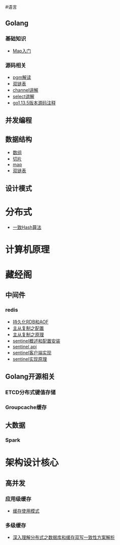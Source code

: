#语言

## Golang
### 基础知识
- [Map入门](https://github.com/friendlyhank/go-use/blob/master/map/README.md)

### 源码相关
- [pgm解读](https://github.com/friendlyhank/go-source/blob/master/runtime/golang%20pgm.md)
- [双链表](https://github.com/friendlyhank/go-source/blob/master/container/list/list.md)
- [channel讲解](https://github.com/friendlyhank/toBeTopgopher/blob/master/golang/go_channel.md)
- [select讲解](https://github.com/friendlyhank/toBeTopgopher/blob/master/golang/golang_select.md)
- [go1.13.5版本源码注释](https://github.com/friendlyhank/go1.13.5-annotated)

## 并发编程

## 数据结构
- [数组]()
- [切片]()
- [map]()
- [双链表](https://github.com/friendlyhank/go-source/blob/master/container/list/list.md)

## 设计模式

# 分布式
- [一致Hash算法](https://github.com/friendlyhank/toBeTopgopher/blob/master/distributed_system/hash一致性算法讲解.md)

# 计算机原理

# 藏经阁

## 中间件

### redis
- [持久化RDB和AOF](https://github.com/friendlyhank/toBeTopgopher/blob/master/redis/redis持久化RDB和AOF.md)
- [主从复制之配置](https://github.com/friendlyhank/toBeTopgopher/blob/master/redis/redis的主从复制之配置.md)
- [主从复制之原理](https://github.com/friendlyhank/toBeTopgopher/blob/master/redis/redis主从复制的原理.md)
- [sentinel概述和配置安装](https://github.com/friendlyhank/toBeTopgopher/blob/master/redis/sentinel概述和配置安装.md)
- [sentinel api](https://github.com/friendlyhank/toBeTopgopher/blob/master/redis/sentinel_api.md)
- [sentinel客户端实现](https://github.com/friendlyhank/toBeTopgopher/blob/master/redis/sentinel客户端实现.md)
- [sentinel实现原理](https://github.com/friendlyhank/toBeTopgopher/blob/master/redis/sentinel实现原理.md)

## Golang开源相关

### ETCD分布式键值存储
### Groupcache缓存

## 大数据

### Spark


# 架构设计核心
## 高并发

### 应用级缓存
- [缓存使用模式](https://juejin.im/post/5af5b2c36fb9a07ac65318bd)


### 多级缓存
- [深入理解分布式之数据库和缓存双写一致性方案解析](https://juejin.im/post/5b923de95188255c8e725c18)





